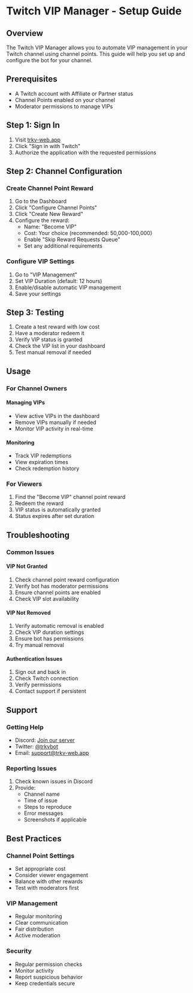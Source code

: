 # Twitch VIP Manager - Setup Guide

## Overview

The Twitch VIP Manager allows you to automate VIP management in your Twitch channel using channel points. This guide will help you set up and configure the bot for your channel.

## Prerequisites

- A Twitch account with Affiliate or Partner status
- Channel Points enabled on your channel
- Moderator permissions to manage VIPs

## Step 1: Sign In

1. Visit [trkv-web.app](https://trkv-web.app)
2. Click "Sign in with Twitch"
3. Authorize the application with the requested permissions

## Step 2: Channel Configuration

### Create Channel Point Reward

1. Go to the Dashboard
2. Click "Configure Channel Points"
3. Click "Create New Reward"
4. Configure the reward:
   - Name: "Become VIP"
   - Cost: Your choice (recommended: 50,000-100,000)
   - Enable "Skip Reward Requests Queue"
   - Set any additional requirements

### Configure VIP Settings

1. Go to "VIP Management"
2. Set VIP Duration (default: 12 hours)
3. Enable/disable automatic VIP management
4. Save your settings

## Step 3: Testing

1. Create a test reward with low cost
2. Have a moderator redeem it
3. Verify VIP status is granted
4. Check the VIP list in your dashboard
5. Test manual removal if needed

## Usage

### For Channel Owners

#### Managing VIPs
- View active VIPs in the dashboard
- Remove VIPs manually if needed
- Monitor VIP activity in real-time

#### Monitoring
- Track VIP redemptions
- View expiration times
- Check redemption history

### For Viewers

1. Find the "Become VIP" channel point reward
2. Redeem the reward
3. VIP status is automatically granted
4. Status expires after set duration

## Troubleshooting

### Common Issues

#### VIP Not Granted
1. Check channel point reward configuration
2. Verify bot has moderator permissions
3. Ensure channel points are enabled
4. Check VIP slot availability

#### VIP Not Removed
1. Verify automatic removal is enabled
2. Check VIP duration settings
3. Ensure bot has permissions
4. Try manual removal

#### Authentication Issues
1. Sign out and back in
2. Check Twitch connection
3. Verify permissions
4. Contact support if persistent

## Support

### Getting Help

- Discord: [Join our server](https://discord.gg/trkv)
- Twitter: [@trkvbot](https://twitter.com/trkvbot)
- Email: support@trkv-web.app

### Reporting Issues

1. Check known issues in Discord
2. Provide:
   - Channel name
   - Time of issue
   - Steps to reproduce
   - Error messages
   - Screenshots if applicable

## Best Practices

### Channel Point Settings
- Set appropriate cost
- Consider viewer engagement
- Balance with other rewards
- Test with moderators first

### VIP Management
- Regular monitoring
- Clear communication
- Fair distribution
- Active moderation

### Security
- Regular permission checks
- Monitor activity
- Report suspicious behavior
- Keep credentials secure 